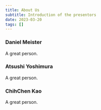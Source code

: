 ```yaml
---
title: About Us
subtitle: Introduction of the presentors
date: 2023-03-20
tags: []
---
```

### Daniel Meister
A great person.

### Atsushi Yoshimura
<!-- ![Scenario 1: Across columns](/img/Atsushi.png)

{{< gallery caption-effect="fade" >}}
  {{< figure thumb="-thumb" link="/img/Atsushi.png" >}}
  {{< figure thumb="-thumb" link="/img/sphere.jpg" caption="Sphere" >}}
  {{< figure thumb="-thumb" link="/img/triangle.jpg" caption="Triangle" alt="This is a long comment about a triangle" >}}
{{< /gallery >}} -->

<!-- {{< figure src="/img/Atsushi.png">}} -->

A great person.

### ChihChen Kao
A great person.